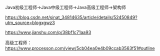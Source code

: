 Java初级工程师->Java中级工程师->Java高级工程师->架构师

https://blog.csdn.net/sinat_34814635/article/details/52450849?utm_source=blogxgwz3

https://www.jianshu.com/p/38bf1c71aa93

高级工程师：https://www.processon.com/view/5cb04ea0e4b09ccab3563f51#outline